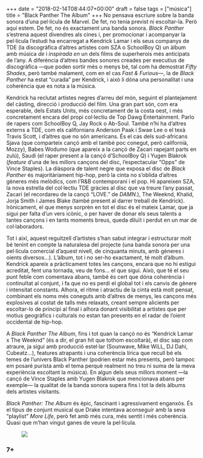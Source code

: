 +++
date = "2018-02-14T08:44:07+00:00"
draft = false
tags = ["música"]
title = "Black Panther The Album"
+++
No pensava escriure sobre la banda sonora d&rsquo;una pel&middot;l&iacute;cula de Marvel. De fet, no tenia previst ni escoltar-la. Per&ograve; aqu&iacute; estem. De fet, no &eacute;s exactament una banda sonora. *Black Panther* s&rsquo;estrena aquest divendres als cines i, per promocionar i acompanyar la pel&middot;l&iacute;cula l&rsquo;estudi ha encarregat a Kendrick Lamar i els seus companys de TDE (la discogr&agrave;fica d&rsquo;altres artistes com SZA o SchoolBoy Q) un &agrave;lbum amb m&uacute;sica *de* i *inspirada en* un dels films de superherois m&eacute;s anticipats de l&rsquo;any. A difer&egrave;ncia d&rsquo;altres bandes sonores creades per executius de discogr&agrave;fica &mdash;que poden sortir m&eacute;s o menys b&eacute;, tal com ha demostrat *Fifty Shades*, per&ograve; tamb&eacute; malament, com en el cas *Fast &amp; Furious*&mdash;, la de *Black Panther* ha estat &ldquo;curada&rdquo; per Kendrick, i aix&ograve; li d&oacute;na una personalitat i una coher&egrave;ncia que es nota a la m&uacute;sica.

<!-- more -->

Kendrick ha reclutat artistes negres d&rsquo;arreu del m&oacute;n, seguint el plantejament del c&agrave;sting, direcci&oacute; i producci&oacute; del film. Una gran part s&oacute;n, com era esperable, dels Estats Units, m&eacute;s concretament de la costa oest, i m&eacute;s concretament encara del propi col&middot;lectiu de Top Dawg Entertainment. Parlo de rapers com SchoolBoy Q, Jay Rock o Ab-Soul. Tamb&eacute; n&rsquo;hi ha d&rsquo;altres externs a TDE, com els californians Anderson Paak i Swae Lee o el tex&agrave; Travis Scott, i d&rsquo;altres que no s&oacute;n americans. &Eacute;s el cas dels sud-africans Sjava (que comparteix can&ccedil;&oacute; amb el tamb&eacute; poc conegut, per&ograve; californi&agrave;, Mozzy), Babes Wodumo (que apareix a la can&ccedil;&oacute; de Zacari rapejant parts en zul&uacute;), Saudi (el raper present a la can&ccedil;&oacute; d&rsquo;SchoolBoy Q) i Yugen Blakrok (*feature* d&rsquo;una de les millors can&ccedil;ons del disc, l&rsquo;espectacular &ldquo;Opps&rdquo; de Vince Staples). La di&agrave;spora de talent negre que exposa el disc de *Black Panther* &eacute;s majorit&agrave;riament hip-hop, per&ograve; la cinta no s&rsquo;oblida d&rsquo;altres g&egrave;neres m&eacute;s mel&ograve;dics, com l&rsquo;R&amp;B contemporani i el pop. Hi apareixen SZA, la nova estrella del col&middot;lectiu TDE gr&agrave;cies al disc que va treure l&rsquo;any passat, Zacari (el recordareu de la can&ccedil;&oacute; &ldquo;LOVE.&rdquo; de *DAMN.*), The Weeknd, Khalid, Jorja Smith i James Blake (tamb&eacute; present al darrer treball de Kendrick). Ir&ograve;nicament, el que menys sorpr&egrave;n en tot el disc &eacute;s el mateix Lamar, que ja sigui per falta d&rsquo;un vers ic&ograve;nic, o per haver de donar els seus talents a tantes can&ccedil;ons i en tants moments breus, queda dilu&iuml;t i perdut en un mar de col&middot;laboradors.

Tot i aix&iacute;, aquest reguitzell d&rsquo;artistes s&rsquo;han sabut integrar i estructurar molt b&eacute; tenint en compte la naturalesa del projecte (una banda sonora per una pel&middot;l&iacute;cula comercial d&rsquo;aquest nivell, de cinquanta minuts, amb g&egrave;neres i oients diversos&hellip;). L&rsquo;&agrave;lbum, tot i no ser-ho exactament, t&eacute; molt d&rsquo;&agrave;lbum. Kendrick apareix a pr&agrave;cticament totes les can&ccedil;ons, encara que no hi estigui acreditat, fent una tornada, veu de fons&hellip; el que sigui. Aix&ograve;, que t&eacute; el seu punt feble com comentava abans, tamb&eacute; &eacute;s cert que d&oacute;na coher&egrave;ncia i continu&iuml;tat al conjunt, i fa que no es perdi el global tot i els canvis de g&egrave;nere i intensitat constants. Alhora, el ritme i atractiu de la cinta est&agrave; molt pensat, combinant els noms m&eacute;s coneguts amb d&rsquo;altres de menys, les can&ccedil;ons m&eacute;s explosives al costat de talls m&eacute;s relaxats, creant sempre alicients per escoltar-lo de principi al final i alhora donant visibilitat a artistes que per motius geogr&agrave;fics i culturals no estan tan presents en el radar de l&rsquo;oient occidental de hip-hop.

A *Black Panther The Album*, fins i tot quan la can&ccedil;&oacute; no &eacute;s &ldquo;Kendrick Lamar x The Weeknd&rdquo; (&eacute;s a dir, el gran hit que tothom escoltar&agrave;), el disc sap com atraure, ja sigui amb producci&oacute; estel&middot;lar (Sounwave, Mike WiLL, DJ Dahi, Cubeatz&hellip;), features atrapants i una coher&egrave;ncia l&iacute;rica que recull b&eacute; els temes de l&rsquo;univers Black Panther (podrien estar m&eacute;s presents, per&ograve; tampoc em posar&eacute; purista amb el tema perqu&egrave; realment no treu ni suma de la meva experi&egrave;ncia escoltant la m&uacute;sica). En algun dels seus millors moment &mdash;la can&ccedil;&oacute; de Vince Staples amb Yugen Blakrok que mencionava abans per exemple&mdash; la qualitat de la banda sonora supera fins i tot la dels &agrave;lbums dels artistes visitants.

*Black Panther: The Album* &eacute;s &egrave;pic, fascinant i agressivament enganx&oacute;s. &Eacute;s el tipus de conjunt musical que Drake intentava aconseguir amb la seva &ldquo;playlist&rdquo; *More Life*, per&ograve; fet amb m&eacute;s cura, m&eacute;s sentit i m&eacute;s coher&egrave;ncia. Quasi que m&rsquo;han vingut ganes de veure la pel&middot;l&iacute;cula.

<figure class="tmblr-full" data-orig-height="407" data-orig-width="1200" data-orig-src="https://78.media.tumblr.com/18634a0ef9711de09f16461cf5371e03/tumblr_p44tw5WglX1u00ofno1_1280.png"><img id="splashFade" src="https://78.media.tumblr.com/77d9b3ccbecfdf59bf5e14b2a15c0307/tumblr_inline_p7k0i5P7eV1rf46cf_540.png" data-orig-height="407" data-orig-width="1200" data-orig-src="https://78.media.tumblr.com/18634a0ef9711de09f16461cf5371e03/tumblr_p44tw5WglX1u00ofno1_1280.png"></figure>

### 7+